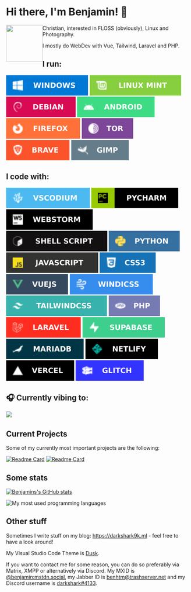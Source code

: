 # Hi there, I'm Benjamin! 👋

<img align="left" width="100" height="100" src="https://images.weserv.nl/?url=https://avatars.githubusercontent.com/u/42138517&h=500&w=500&fit=cover&mask=circle&maxage=7d">
Christian, interested in FLOSS (obviously), Linux and Photography. 

I mostly do WebDev with Vue, Tailwind, Laravel and PHP.

## I run:
![Windows](img/windows.svg) [![Linux Mint](img/mint.svg)](https://linuxmint.com) [![Debian](img/debian.svg)](https://debian.org) ![Android](img/android.svg) [![Firefox](img/firefox.svg)](https://www.mozilla.org/de/firefox/new/) [![Tor Browser](img/tor.svg)](https://torproject.org) [![Brave](img/brave.svg)](https://brave.com) [![Gimp](img/gimp.svg)](https://gimp.org)

## I code with:

[![VSCodium](img/vscodium.svg)](https://vscodium.com) [![Pycharm](img/pycharm.svg)](https://www.jetbrains.com/pycharm/) [![Webstorm](img/webstorm.svg)](https://www.jetbrains.com/webstorm/) [![Shell Script](img/shell.svg)](https://en.wikipedia.org/wiki/Bash_(Unix_shell)) [![Python](img/python.svg)](https://www.python.org/) ![JavaScript](img/js.svg) ![CSS3](img/CSS3.svg) [![Vue.js](img/VUEJS.svg)](https://vuejs.org/) [![WindiCSS](img/windicss.svg)](https://windicss.org/) [![TailwindCSS](img/TAILWINDCSS.svg)](https://tailwindcss.com/) [![PHP](img/PHP.svg)](https://php.net) [![Laravel](img/LARAVEL.svg)](https://laravel.com) [![Supabase](img/supabase.svg)](https://supabase.com) [![MariaDB](img/mariadb.svg)](https://mariadb.org/) [![Netlify](img/netlify.svg)](https://netlify.com) [![Vercel](img/vercel.svg)](https://vercel.com) [![Glitch](img/glitch.svg)](https://glitch.com)

## 🎧 Currently vibing to:

![](https://spotify-readme-ten-rose.vercel.app/api?theme=dark)

## Current Projects
Some of my currently most important projects are the following:

[![Readme Card](https://gh-readme-stats-xi.vercel.app/api/pin/?username=awesomeBible&repo=my.awesomeBible&theme=spotify_dark&show_icons=true&hide_border=true&cache_seconds=86400)](https://codeberg.org/awesomeBible/my.awesomeBible) [![Readme Card](https://gh-readme-stats-xi.vercel.app/api/pin/?username=benjaminwolkchen&repo=Losungen&theme=spotify_dark&show_icons=true&hide_border=true&cache_seconds=86400)](https://codeberg.org/benjaminwolkchen/Losungen)

## Some stats
[![Benjamins's GitHub stats](https://gh-readme-stats-xi.vercel.app/api?username=benjaminwolkchen&theme=spotify_dark&count_private=true&hide_border=true&show_icons=true)](https://github.com/anuraghazra/github-readme-stats)

![My most used programming languages](https://gh-readme-stats-xi.vercel.app/api/top-langs/?username=benjaminwolkchen&theme=spotify_dark&count_private=true&hide_border=true&hide=html)

## Other stuff

Sometimes I write stuff on my blog: https://darkshark9k.ml - feel free to have a look around!

My Visual Studio Code Theme is [Dusk](https://vscodethemes.com/e/pilleye.dusk-theme/dusk?language=javascript).

If you want to contact me for some reason, you can do so preferably via Matrix, XMPP or alternatively via Discord.
My MXID is [@benjamin:mstdn.social](https://matrix.to/#/@benjamin:mstdn.social), my Jabber ID is [benhtm@trashserver.net](xmpp:benhtm@trashserver.net) and my Discord username is [darkshark#4133](https://discord.com/users/937726647929536583).
